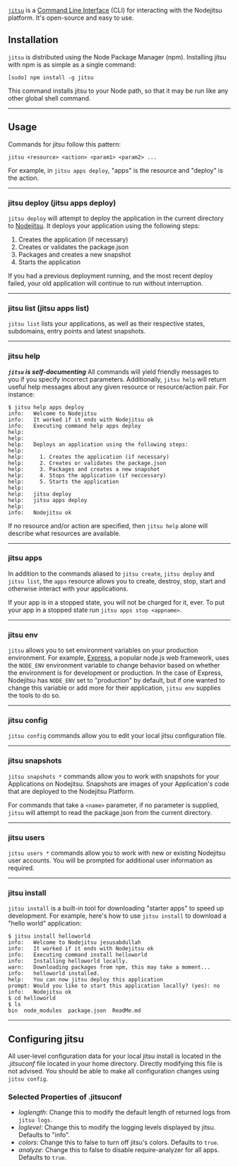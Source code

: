 [`jitsu`](http://github.com/nodejitsu/jitsu) is a [Command Line Interface](http://en.wikipedia.org/wiki/Command-line_interface) (CLI) for interacting with the Nodejitsu platform. It's open-source and easy to use.

## Installation

`jitsu` is distributed using the Node Package Manager (npm). Installing jitsu
with npm is as simple as a single command:

```
[sudo] npm install -g jitsu
```

This command installs jitsu to your Node path, so that it may be run like any
other global shell command.

---

## Usage

Commands for jitsu follow this pattern:

```
jitsu <resource> <action> <param1> <param2> ...
```

For example, in `jitsu apps deploy`, "apps" is the resource and "deploy" is the
action.

---

### jitsu deploy (jitsu apps deploy)

`jitsu deploy` will attempt to deploy the application in the current directory
to [Nodejitsu](https://nodejitsu.com). It deploys your application using the
following steps:

1. Creates the application (if necessary)
2. Creates or validates the package.json
3. Packages and creates a new snapshot
4. Starts the application

If you had a previous deployment running, and the most recent deploy failed,
your old  application will continue to run without interruption.

---

### jitsu list (jitsu apps list)

`jitsu list` lists your applications, as well as their respective states,
subdomains, entry points and latest snapshots.

---

### jitsu help <resource> <action>

**_`jitsu` is self-documenting_** All commands will yield friendly messages to
you if you specify incorrect parameters. Additionally, `jitsu help` will return
useful help messages about any given resource or resource/action pair. For
instance:

```
$ jitsu help apps deploy
info:   Welcome to Nodejitsu
info:   It worked if it ends with Nodejitsu ok
info:   Executing command help apps deploy
help:   
help:   
help:   Deploys an application using the following steps:
help:   
help:     1. Creates the application (if necessary)
help:     2. Creates or validates the package.json
help:     3. Packages and creates a new snapshot
help:     4. Stops the application (if neccessary)
help:     5. Starts the application
help:   
help:   jitsu deploy
help:   jitsu apps deploy
help:   
info:   Nodejitsu ok
```

If no resource and/or action are specified, then `jitsu help` alone will
describe what resources are available.

---

### jitsu apps <action>

In addition to the commands aliased to `jitsu create`, `jitsu deploy` and
`jitsu list`, the `apps` resource allows you to create, destroy, stop, start and
otherwise interact with your applications.

If your app is in a stopped state, you will not be charged for it, ever. To put
your app in a stopped state run `jitsu apps stop <appname>`.

---

### jitsu env <action>

`jitsu` allows you to set environment variables on your production environment.
For example, [Express](http://expressjs.com), a popular node.js web framework,
uses the `NODE_ENV` environment variable to change behavior based on whether the
environment is for development or production. In the case of Express, Nodejitsu
has `NODE_ENV` set to "production" by default, but if one wanted to change this
variable or add more for their application, `jitsu env` supplies the tools to do
so.

---

### jitsu config <action>

`jitsu config` commands allow you to edit your local jitsu configuration file.

---

### jitsu snapshots <action>

`jitsu snapshots *` commands allow you to work with snapshots for your
Applications on Nodejitsu. Snapshots are images of your Application's code that
are deployed to the Nodejitsu Platform.

For commands that take a `<name>` parameter, if no parameter is supplied,
`jitsu` will attempt to read the package.json from the current directory.

---

### jitsu users <action>

`jitsu users *` commands allow you to work with new or existing Nodejitsu user
accounts. You will be prompted for additional user information as required.

---

### jitsu install

`jitsu install` is a built-in tool for downloading "starter apps" to speed up
development. For example, here's how to use `jitsu install` to download a "hello
world" application:

```
$ jitsu install helloworld
info:   Welcome to Nodejitsu jesusabdullah
info:   It worked if it ends with Nodejitsu ok
info:   Executing command install helloworld
info:   Installing helloworld locally.
warn:   Downloading packages from npm, this may take a moment...
info:   helloworld installed.
help:   You can now jitsu deploy this application
prompt: Would you like to start this application locally? (yes): no
info:   Nodejitsu ok
$ cd helloworld
$ ls
bin  node_modules  package.json  ReadMe.md
```

---

## Configuring jitsu

All user-level configuration data for your local jitsu install is located in the
*.jitsuconf* file located in your home directory. Directly modifying this file
is not advised. You should be able to make all configuration changes using
`jitsu config`.

### Selected Properties of .jitsuconf

* *loglength*: Change this to modify the default length of returned logs from
  `jitsu logs`.
* *loglevel*: Change this to modify the logging levels displayed by jitsu.
  Defaults to "info".
* *colors*: Change this to false to turn off jitsu's colors. Defaults to `true`.
* *analyze*: Change this to false to disable require-analyzer for all apps.
  Defaults to `true`.

[meta:title]: <> (Using the jitsu CLI)
